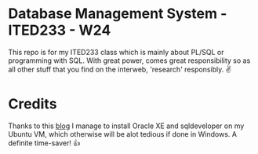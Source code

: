 # Database Management System - ITED233 - W24
This repo is for my ITED233 class which is mainly about PL/SQL or programming with SQL. With great power, comes great responsibility so as all other stuff that you find on the interweb, 'research' responsibly. :v:

# Credits
Thanks to this [blog](http://meandmyubuntulinux.blogspot.ca/2012/05/installing-oracle-11g-r2-express.html "blog") I manage to install Oracle XE and sqldeveloper on my Ubuntu VM, which otherwise will be alot tedious if done in Windows. A definite time-saver! :+1: